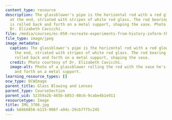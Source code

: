 ```yaml
---
content_type: resource
description: The glassblower's pipe is the horizontal rod with a red glowing glass
  at the end, striated with stripes of white rod glass. The rod bearing the glass
  is rolled back and forth on a metal support, shaping the vase. Photo courtesy of
  Dr. Elizabeth Cavicchi.
file: /media/courses/ec-050-recreate-experiments-from-history-inform-the-future-from-the-past-galileo-january-iap-2010/b66b6056b115908fa94c29cb7ff5c245_IMG_3706.jpg
file_type: image/jpeg
image_metadata:
  caption: The glassblower's pipe is the horizontal rod with a red glowing glass at
    the end, striated with stripes of white rod glass. The rod bearing the glass is
    rolled back and forth on a metal support, shaping the vase.
  credit: Photo courtesy of Dr. Elizabeth Cavicchi.
  image-alt: Photo of a glassblower rolling the rod with the vase he's building back
    and forth on a metal support.
learning_resource_types: []
ocw_type: OCWImage
parent_title: Glass Blowing and Lenses
parent_type: CourseSection
parent_uid: 52359a2b-465b-b053-08c6-9cabe4b1e911
resourcetype: Image
title: IMG_3706.jpg
uid: b66b6056-b115-908f-a94c-29cb7ff5c245
---
```

